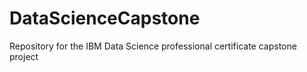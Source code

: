 # DataScienceCapstone
Repository for the IBM Data Science professional certificate capstone project
